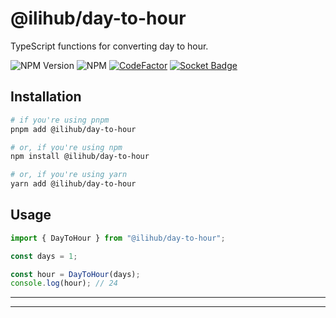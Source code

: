 # @ilihub/day-to-hour

TypeScript functions for converting day to hour.

![NPM Version](https://img.shields.io/npm/v/%40ilihub%2Fday-to-hour?color=33cd56&logo=npm)
![NPM](https://img.shields.io/npm/l/%40ilihub%2Fday-to-hour)
[![CodeFactor](https://www.codefactor.io/repository/github/ilihub/npm/badge)](https://www.codefactor.io/repository/github/ilihub/npm)
[![Socket Badge](https://socket.dev/api/badge/npm/package/@ilihub/day-to-hour)](https://socket.dev/npm/package/@ilihub/day-to-hour)

## Installation

```bash
# if you're using pnpm
pnpm add @ilihub/day-to-hour

# or, if you're using npm
npm install @ilihub/day-to-hour

# or, if you're using yarn
yarn add @ilihub/day-to-hour
```

## Usage

```javascript
import { DayToHour } from "@ilihub/day-to-hour";

const days = 1;

const hour = DayToHour(days);
console.log(hour); // 24
```

---

<!-- sponsors_and_backers_section_start -->

<!-- sponsors_and_backers_section_end -->

---
